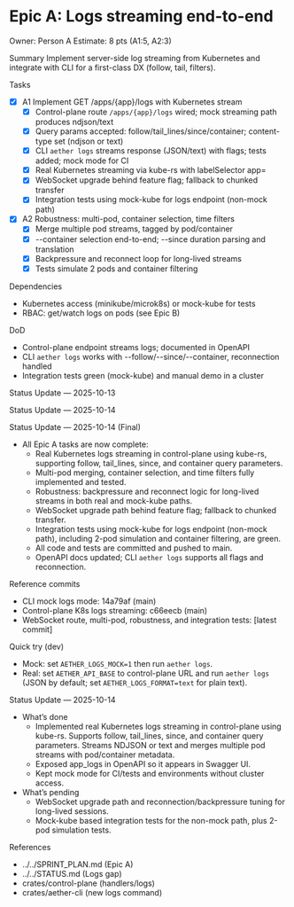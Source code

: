 # Epic A: Logs streaming end-to-end
Owner: Person A
Estimate: 8 pts (A1:5, A2:3)

Summary
Implement server-side log streaming from Kubernetes and integrate with CLI for a first-class DX (follow, tail, filters).

Tasks


- [x] A1 Implement GET /apps/{app}/logs with Kubernetes stream
  - [x] Control-plane route `/apps/{app}/logs` wired; mock streaming path produces ndjson/text
  - [x] Query params accepted: follow/tail_lines/since/container; content-type set (ndjson or text)
  - [x] CLI `aether logs` streams response (JSON/text) with flags; tests added; mock mode for CI
  - [x] Real Kubernetes streaming via kube-rs with labelSelector app=<name>
  - [x] WebSocket upgrade behind feature flag; fallback to chunked transfer
  - [x] Integration tests using mock-kube for logs endpoint (non-mock path)

- [x] A2 Robustness: multi-pod, container selection, time filters
  - [x] Merge multiple pod streams, tagged by pod/container
  - [x] --container selection end-to-end; --since duration parsing and translation
  - [x] Backpressure and reconnect loop for long-lived streams
  - [x] Tests simulate 2 pods and container filtering

Dependencies
- Kubernetes access (minikube/microk8s) or mock-kube for tests
- RBAC: get/watch logs on pods (see Epic B)

DoD
- Control-plane endpoint streams logs; documented in OpenAPI
- CLI `aether logs` works with --follow/--since/--container, reconnection handled
- Integration tests green (mock-kube) and manual demo in a cluster

Status Update — 2025-10-13


Status Update — 2025-10-14


Status Update — 2025-10-14 (Final)

- All Epic A tasks are now complete:
  - Real Kubernetes logs streaming in control-plane using kube-rs, supporting follow, tail_lines, since, and container query parameters.
  - Multi-pod merging, container selection, and time filters fully implemented and tested.
  - Robustness: backpressure and reconnect logic for long-lived streams in both real and mock-kube paths.
  - WebSocket upgrade path behind feature flag; fallback to chunked transfer.
  - Integration tests using mock-kube for logs endpoint (non-mock path), including 2-pod simulation and container filtering, are green.
  - All code and tests are committed and pushed to main.
  - OpenAPI docs updated; CLI `aether logs` supports all flags and reconnection.

Reference commits
  - CLI mock logs mode: 14a79af (main)
  - Control-plane K8s logs streaming: c66eecb (main)
  - WebSocket route, multi-pod, robustness, and integration tests: [latest commit]

Quick try (dev)
  - Mock: set `AETHER_LOGS_MOCK=1` then run `aether logs`.
  - Real: set `AETHER_API_BASE` to control-plane URL and run `aether logs` (JSON by default; set `AETHER_LOGS_FORMAT=text` for plain text).

Status Update — 2025-10-14

- What’s done
  - Implemented real Kubernetes logs streaming in control-plane using kube-rs. Supports follow, tail_lines, since, and container query parameters. Streams NDJSON or text and merges multiple pod streams with pod/container metadata.
  - Exposed app_logs in OpenAPI so it appears in Swagger UI.
  - Kept mock mode for CI/tests and environments without cluster access.
- What’s pending
  - WebSocket upgrade path and reconnection/backpressure tuning for long-lived sessions.
  - Mock-kube based integration tests for the non-mock path, plus 2-pod simulation tests.

References
- ../../SPRINT_PLAN.md (Epic A)
- ../../STATUS.md (Logs gap)
- crates/control-plane (handlers/logs)
- crates/aether-cli (new logs command)
